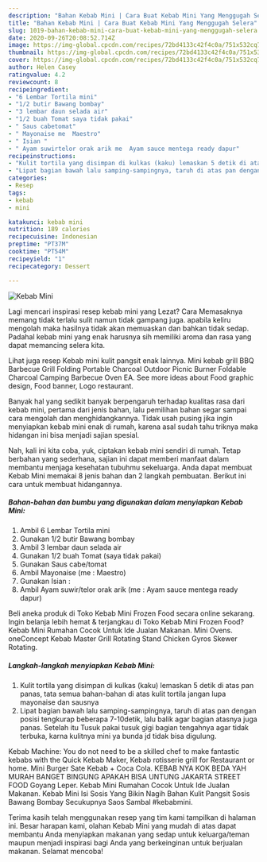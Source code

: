 ```yaml
---
description: "Bahan Kebab Mini | Cara Buat Kebab Mini Yang Menggugah Selera"
title: "Bahan Kebab Mini | Cara Buat Kebab Mini Yang Menggugah Selera"
slug: 1019-bahan-kebab-mini-cara-buat-kebab-mini-yang-menggugah-selera
date: 2020-09-26T20:08:52.714Z
image: https://img-global.cpcdn.com/recipes/72bd4133c42f4c0a/751x532cq70/kebab-mini-foto-resep-utama.jpg
thumbnail: https://img-global.cpcdn.com/recipes/72bd4133c42f4c0a/751x532cq70/kebab-mini-foto-resep-utama.jpg
cover: https://img-global.cpcdn.com/recipes/72bd4133c42f4c0a/751x532cq70/kebab-mini-foto-resep-utama.jpg
author: Helen Casey
ratingvalue: 4.2
reviewcount: 8
recipeingredient:
- "6 Lembar Tortila mini"
- "1/2 butir Bawang bombay"
- "3 lembar daun selada air"
- "1/2 buah Tomat saya tidak pakai"
- " Saus cabetomat"
- " Mayonaise me  Maestro"
- " Isian "
- " Ayam suwirtelor orak arik me  Ayam sauce mentega ready dapur"
recipeinstructions:
- "Kulit tortila yang disimpan di kulkas (kaku) lemaskan 5 detik di atas pan panas, tata semua bahan-bahan di atas kulit tortila jangan lupa mayonaise dan sausnya"
- "Lipat bagian bawah lalu samping-sampingnya, taruh di atas pan dengan posisi tengkurap beberapa 7-10detik, lalu balik agar bagian atasnya juga panas. Setelah itu Tusuk pakai tusuk gigi bagian tengahnya agar tidak terbuka, karna kulitnya mini ya bunda jd tidak bisa digulung."
categories:
- Resep
tags:
- kebab
- mini

katakunci: kebab mini 
nutrition: 189 calories
recipecuisine: Indonesian
preptime: "PT37M"
cooktime: "PT54M"
recipeyield: "1"
recipecategory: Dessert

---
```



![Kebab Mini](https://img-global.cpcdn.com/recipes/72bd4133c42f4c0a/751x532cq70/kebab-mini-foto-resep-utama.jpg)

Lagi mencari inspirasi resep kebab mini yang Lezat? Cara Memasaknya memang tidak terlalu sulit namun tidak gampang juga. apabila keliru mengolah maka hasilnya tidak akan memuaskan dan bahkan tidak sedap. Padahal kebab mini yang enak harusnya sih memiliki aroma dan rasa yang dapat memancing selera kita.

Lihat juga resep Kebab mini kulit pangsit enak lainnya. Mini kebab grill BBQ Barbecue Grill Folding Portable Charcoal Outdoor Picnic Burner Foldable Charcoal Camping Barbecue Oven EA. See more ideas about Food graphic design, Food banner, Logo restaurant.

Banyak hal yang sedikit banyak berpengaruh terhadap kualitas rasa dari kebab mini, pertama dari jenis bahan, lalu pemilihan bahan segar sampai cara mengolah dan menghidangkannya. Tidak usah pusing jika ingin menyiapkan kebab mini enak di rumah, karena asal sudah tahu triknya maka hidangan ini bisa menjadi sajian spesial.


Nah, kali ini kita coba, yuk, ciptakan kebab mini sendiri di rumah. Tetap berbahan yang sederhana, sajian ini dapat memberi manfaat dalam membantu menjaga kesehatan tubuhmu sekeluarga. Anda dapat membuat Kebab Mini memakai 8 jenis bahan dan 2 langkah pembuatan. Berikut ini cara untuk membuat hidangannya.

<!--inarticleads1-->

##### Bahan-bahan dan bumbu yang digunakan dalam menyiapkan Kebab Mini:

1. Ambil 6 Lembar Tortila mini
1. Gunakan 1/2 butir Bawang bombay
1. Ambil 3 lembar daun selada air
1. Gunakan 1/2 buah Tomat (saya tidak pakai)
1. Gunakan  Saus cabe/tomat
1. Ambil  Mayonaise (me : Maestro)
1. Gunakan  Isian :
1. Ambil  Ayam suwir/telor orak arik (me : Ayam sauce mentega ready dapur)


Beli aneka produk di Toko Kebab Mini Frozen Food secara online sekarang. Ingin belanja lebih hemat &amp; terjangkau di Toko Kebab Mini Frozen Food? Kebab Mini Rumahan Cocok Untuk Ide Jualan Makanan. Mini Ovens. oneConcept Kebab Master Grill Rotating Stand Chicken Gyros Skewer Rotating. 

<!--inarticleads2-->

##### Langkah-langkah menyiapkan Kebab Mini:

1. Kulit tortila yang disimpan di kulkas (kaku) lemaskan 5 detik di atas pan panas, tata semua bahan-bahan di atas kulit tortila jangan lupa mayonaise dan sausnya
1. Lipat bagian bawah lalu samping-sampingnya, taruh di atas pan dengan posisi tengkurap beberapa 7-10detik, lalu balik agar bagian atasnya juga panas. Setelah itu Tusuk pakai tusuk gigi bagian tengahnya agar tidak terbuka, karna kulitnya mini ya bunda jd tidak bisa digulung.


Kebab Machine: You do not need to be a skilled chef to make fantastic kebabs with the Quick Kebab Maker, Kebab rotisserie grill for Restaurant or home. Mini Burger Sate Kebab + Coca Cola. KEBAB NYA KOK BEDA YAH MURAH BANGET BINGUNG APAKAH BISA UNTUNG JAKARTA STREET FOOD Goyang Leper. Kebab Mini Rumahan Cocok Untuk Ide Jualan Makanan. Kebab Mini Isi Sosis Yang Bikin Nagih Bahan Kulit Pangsit Sosis Bawang Bombay Secukupnya Saos Sambal #kebabmini. 

Terima kasih telah menggunakan resep yang tim kami tampilkan di halaman ini. Besar harapan kami, olahan Kebab Mini yang mudah di atas dapat membantu Anda menyiapkan makanan yang sedap untuk keluarga/teman maupun menjadi inspirasi bagi Anda yang berkeinginan untuk berjualan makanan. Selamat mencoba!
